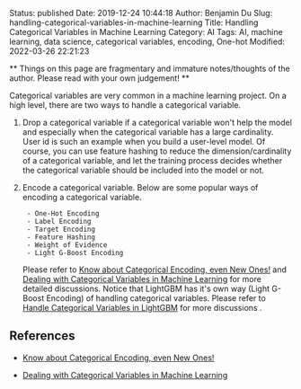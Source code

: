 Status: published
Date: 2019-12-24 10:44:18
Author: Benjamin Du
Slug: handling-categorical-variables-in-machine-learning
Title: Handling Categorical Variables in Machine Learning
Category: AI
Tags: AI, machine learning, data science, categorical variables, encoding, One-hot
Modified: 2022-03-26 22:21:23

**
Things on this page are fragmentary and immature notes/thoughts of the author.
Please read with your own judgement!
**

Categorical variables are very common in a machine learning project.
On a high level,
there are two ways to handle a categorical variable.

1. Drop a categorical variable 
    if a categorical variable won't help the model 
    and especially when the categorical variable has a large cardinality.
    User id is such an example
    when you build a user-level model.
    Of course,
    you can use feature hashing to reduce the dimension/cardinality of a categorical variable,
    and let the training process decides 
    whether the categorical variable should be included into the model or not.

2. Encode a categorical variable. 
    Below are some popular ways of encoding a categorical variable.

        - One-Hot Encoding
        - Label Encoding
        - Target Encoding
        - Feature Hashing
        - Weight of Evidence
        - Light G-Boost Encoding

    Please refer to 
    [Know about Categorical Encoding, even New Ones!](https://towardsdatascience.com/know-about-categorical-encoding-even-new-ones-c266227b9cbd)
    and
    [Dealing with Categorical Variables in Machine Learning](https://medium.com/swlh/dealing-with-categorical-variables-in-machine-learning-4401b949b093)
    for more detailed discussions.
    Notice that LightGBM has it's own way (Light G-Boost Encoding)
    of handling categorical variables.
    Please refer to
    [Handle Categorical Variables in LightGBM](http://www.legendu.net/misc/blog/handle-categorical-variables-in-lightgbm)
    for more discussions
    .

## References

- [Know about Categorical Encoding, even New Ones!](https://towardsdatascience.com/know-about-categorical-encoding-even-new-ones-c266227b9cbd)

- [Dealing with Categorical Variables in Machine Learning](https://medium.com/swlh/dealing-with-categorical-variables-in-machine-learning-4401b949b093)

